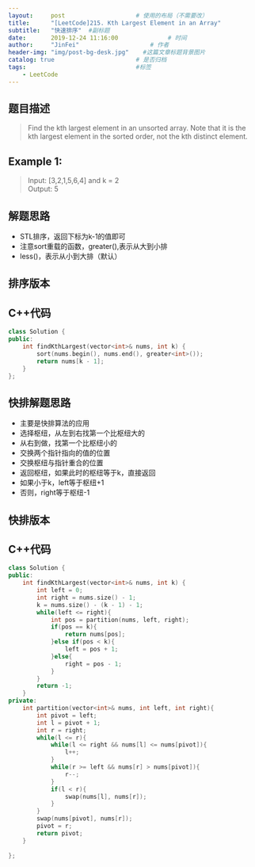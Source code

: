 ```yaml
---
layout:     post                    # 使用的布局（不需要改） 
title:      "[LeetCode]215. Kth Largest Element in an Array"               # 标题  
subtitle:   "快速排序"  #副标题 
date:       2019-12-24 11:16:00              # 时间 
author:     "JinFei"                    # 作者 
header-img: "img/post-bg-desk.jpg"    #这篇文章标题背景图片 
catalog: true                       # 是否归档 
tags:                               #标签     
    - LeetCode 
---
```


## 题目描述
> Find the kth largest element in an unsorted array. Note that it is the kth largest element in the sorted order, not the kth distinct element.


## Example 1:
> Input: [3,2,1,5,6,4] and k = 2 <br>
Output: 5


## 解题思路

- STL排序，返回下标为k-1的值即可
- 注意sort重载的函数，greater<int>(),表示从大到小排
- less<int>()，表示从小到大排（默认）


## 排序版本

## C++代码
```C++
class Solution {
public:
    int findKthLargest(vector<int>& nums, int k) {
        sort(nums.begin(), nums.end(), greater<int>());
        return nums[k - 1];
    }
};
```

## 快排解题思路

- 主要是快排算法的应用
- 选择枢纽，从左到右找第一个比枢纽大的
- 从右到做，找第一个比枢纽小的
- 交换两个指针指向的值的位置
- 交换枢纽与指针重合的位置
- 返回枢纽，如果此时的枢纽等于k，直接返回
- 如果小于k，left等于枢纽+1
- 否则，right等于枢纽-1

## 快排版本

## C++代码
```C++
class Solution {
public:
    int findKthLargest(vector<int>& nums, int k) {
        int left = 0;
        int right = nums.size() - 1;
        k = nums.size() - (k - 1) - 1;
        while(left <= right){
            int pos = partition(nums, left, right);
            if(pos == k){
                return nums[pos];
            }else if(pos < k){
                left = pos + 1;
            }else{
                right = pos - 1;
            }
        }
        return -1;
    }
private:
    int partition(vector<int>& nums, int left, int right){
        int pivot = left;
        int l = pivot + 1;
        int r = right;
        while(l <= r){
            while(l <= right && nums[l] <= nums[pivot]){
                l++;
            }
            while(r >= left && nums[r] > nums[pivot]){
                r--;
            }
            if(l < r){
                swap(nums[l], nums[r]);
            }
        }
        swap(nums[pivot], nums[r]);
        pivot = r;
        return pivot;
    }
    
};
```
